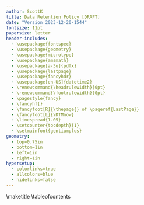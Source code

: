 ```yaml
---
author: ScottK
title: Data Retention Policy [DRAFT]
date: "Version 2023-12-20-1544"
fontsize: 11pt
papersize: letter
header-includes:
  - \usepackage{fontspec}
  - \usepackage{geometry}
  - \usepackage{microtype}
  - \usepackage{amsmath}
  - \usepackage[a-3u]{pdfx}
  - \usepackage{lastpage}
  - \usepackage{fancyhdr}
  - \usepackage[en-US]{datetime2}
  - \renewcommand{\headrulewidth}{0pt}
  - \renewcommand{\footrulewidth}{0pt}
  - \pagestyle{fancy}
  - \fancyhf{}
  - \fancyfoot[R]{\thepage{} of \pageref{LastPage}}
  - \fancyfoot[L]{\DTMnow}
  - \linespread{1.05}
  - \setcounter{tocdepth}{1}
  - \setmainfont{gentiumplus}
geometry:
  - top=0.75in
  - bottom=1in
  - left=1in
  - right=1in
hypersetup:
  - colorlinks=true
  - allcolors=blue
  - hidelinks=false
---
```

\maketitle
\tableofcontents

